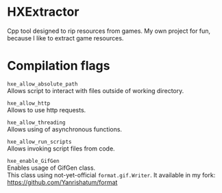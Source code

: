 # HXExtractor
Cpp tool designed to rip resources from games. My own project for fun, because I like to extract game resources.

# Compilation flags

`hxe_allow_absolute_path`  
Allows script to interact with files outside of working directory.

`hxe_allow_http`  
Allows to use http requests.

`hxe_allow_threading`  
Allows using of asynchronous functions.

`hxe_allow_run_scripts`  
Allows invoking script files from code.

`hxe_enable_GifGen`  
Enables usage of GifGen class.  
This class using not-yet-official `format.gif.Writer`. It available in my fork: https://github.com/Yanrishatum/format